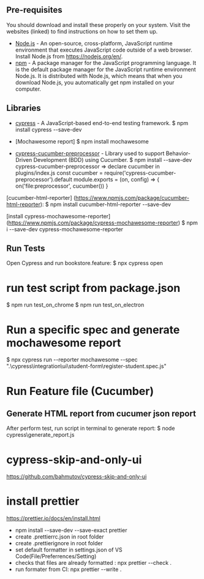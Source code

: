 ## Pre-requisites
You should download and install these properly on your system. Visit the websites (linked) to find instructions on how to set them up.

* [Node.js](https://nodejs.org/en/) - An open-source, cross-platform, JavaScript runtime environment that executes JavaScript code outside of a web browser. Install Node.js from <https://nodejs.org/en/>.
* [npm](https://www.npmjs.com/) - A package manager for the JavaScript programming language. It is the default package manager for the JavaScript runtime environment Node.js. It is distributed with Node.js, which means that when you download Node.js, you automatically get npm installed on your computer.

## Libraries

- [cypress](https://www.cypress.io/) - A JavaScript-based end-to-end testing framework.
$ npm install cypress --save-dev

- [Mochawesome report] 
$ npm install mochawesome

- [cypress-cucumber-preprocessor](https://github.com/TheBrainFamily/cypress-cucumber-example) - Library used to support Behavior-Driven Development (BDD) using Cucumber.
$ npm install --save-dev cypress-cucumber-preprocessor
=> declare cucumber in plugins/index.js
const cucumber = require('cypress-cucumber-preprocessor').default
module.exports = (on, config) => {
on('file:preprocessor', cucumber())
}

[cucumber-html-reporter] (https://www.npmjs.com/package/cucumber-html-reporter):
$ npm install cucumber-html-reporter --save-dev

[install cypress-mochawesome-reporter] (https://www.npmjs.com/package/cypress-mochawesome-reporter)
$ npm i --save-dev cypress-mochawesome-reporter

## Run Tests
Open Cypress and run bookstore.feature:
$ npx cypress open

# run test script from package.json
$ npm run test_on_chrome
$ npm run test_on_electron

# Run a specific spec and generate mochawesome report
$ npx cypress run --reporter mochawesome --spec ".\cypress\integration\ui\student-form\register-student.spec.js"
# Run Feature file (Cucumber)

## Generate HTML report from cucumer json report
After perform test, run script in terminal to generate report:
$ node cypress\generate_report.js

# cypress-skip-and-only-ui
https://github.com/bahmutov/cypress-skip-and-only-ui

# install prettier
https://prettier.io/docs/en/install.html
- npm install --save-dev --save-exact prettier
- create .prettierrc.json in root folder
- create .prettierignore in root folder
- set default formatter in settings.json of VS Code(File/Preferrences/Setting)
- checks that files are already formatted : npx prettier --check .
- run formater from CI: npx prettier --write .
